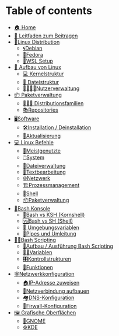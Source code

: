 # Table of contents
- [🏠 Home](README.md)
- [🤝 Leitfaden zum Beitragen](leitfaden-zum-beitragen.md)
- [🤖Linux Distribution](linux-distributionen/wsl.md)
    - [🌀Debian](linux-distributionen/debian/debian.md) 
    - [🎩Fedora]() 
    - [🐧WSL Setup]()
- [🐧 Aufbau von Linux](aufbau-von-Linux/aufbau-von-Linux.md)
    - [💻 Kernelstruktur](aufbau-von-linux/kernel-struktur.md)
    - [📁 Dateistruktur](aufbau-von-linux/datei-struktur.md)
    - [👨‍👨‍👧‍👦Nutzerverwaltung](aufbau-von-linux/nutzerverwaltung.md)
- [📦 Paketverwaltung](paketverwaltung/index.md)
    - [👨‍👩‍👧 Distributionsfamilien](paketverwaltung/distributionsfamilien.md)
    - [📚Repositories]()
- [🖥️Software]()
    - [🛠️Installation / Deinstallation]()
    - [🔄Aktualisierung]()
- [💻 Linux Befehle](linux-befehle/linux-befehle.md)
    - [🦸Meistgenutzte](linux-befehle/meistgenutzte.md)
    - [🖱️System]()
    - [📰Dateiverwaltung]()
    - [📎Textbearbeitung](linux-befehle/textbearbeitung.md)
    - [🌐Netzwerk]()
    - [🏗️Prozessmanagement]()
    - [🐢Shell](befehle/shell.md)
    - [📦Paketverwaltung]()
- [🚧Bash Konsole]()
  - [🥊Bash vs KSH (Kornshell)]()
  - [🆚Bash vs SH (Shell)]()
  - [🌱 Umgebungsvariablen](bash-konsole/umgebungsvariablen.md)
  - [👷Pipes und Umleitung]()
- [👨‍💼Bash Scripting](bash-scripting/index.md)
    - [🌳Aufbau / Ausführung Bash Scripting](bash-scripting/aufbau-ausführung.md)
    - [👨‍🏫Variablen](bash-scripting/variablen.md)
    - [🎛️Kontrollstrukturen](bash-scripting/control-structures/control-structures.md)
    - [🎱Funktionen](bash-scripting/functions/functions.md)
- [🕸️Netzwerkkonfiguration]()
    - [🏠IP-Adresse zuweisen]()
    - [🏡Netzverbindung aufbauen]()
    - [🏘️DNS-Konfiguration](netzwerkkonfiguration/DNS-Konfiguration.md)
    - [🧱Firwall-Konfiguration](netzwerkkonfiguration/Firewall-Konfiguration.md)
- [🖼️ Grafische Oberflächen](grafische-oberflächen/grafische-oberflächen.md)
    - [👣GNOME](grafische-oberflächen/gnome.md)
    - [⚙️KDE](grafische-oberflächen/kde.md)
